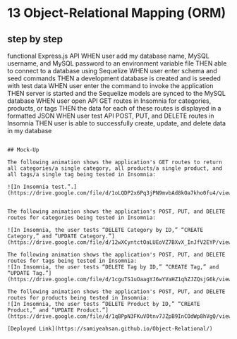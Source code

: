 # 13 Object-Relational Mapping (ORM)




## step by step


functional Express.js API
WHEN user add my database name, MySQL username, and MySQL password to an environment variable file
THEN able to connect to a database using Sequelize
WHEN user enter schema and seed commands
THEN a development database is created and is seeded with test data
WHEN user enter the command to invoke the application
THEN server is started and the Sequelize models are synced to the MySQL database
WHEN user open API GET routes in Insomnia for categories, products, or tags
THEN the data for each of these routes is displayed in a formatted JSON
WHEN user test API POST, PUT, and DELETE routes in Insomnia
THEN user is able to successfully create, update, and delete data in my database
```

## Mock-Up

The following animation shows the application's GET routes to return all categories/a single category, all products/a single product, and all tags/a single tag being tested in Insomnia:

![In Insomnia test.”.](https://drive.google.com/file/d/1oLQDP2x6Pq3jPN9mvbAd8kOa7kho0fu4/view)


The following animation shows the application's POST, PUT, and DELETE routes for categories being tested in Insomnia:

![In Insomnia, the user tests “DELETE Category by ID,” “CREATE Category,” and “UPDATE Category.”](https://drive.google.com/file/d/12wXCyntctOaLUEoVZ7BXvX_InJfV2EYP/view)

The following animation shows the application's POST, PUT, and DELETE routes for tags being tested in Insomnia:
![In Insomnia, the user tests “DELETE Tag by ID,” “CREATE Tag,” and “UPDATE Tag.”](https://drive.google.com/file/d/1cguTS1uOaagYJ6wYVaHZ1qhZJZQsjG6k/view)

The following animation shows the application's POST, PUT, and DELETE routes for products being tested in Insomnia:
![In Insomnia, the user tests “DELETE Product by ID,” “CREATE Product,” and “UPDATE Product.”](https://drive.google.com/file/d/1qBPpN3FKuVOtnv7JZpB9InCOdWp8hVgQ/view)

[Deployed Link](https://samiyeahsan.github.io/Object-Relational/)



